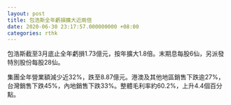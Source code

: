 ```yaml
---
layout: post
title: 包浩斯全年虧損擴大近兩倍
date: 2020-06-30 23:17:57.000000000 +08:00
categories: rthk
---
```


包浩斯截至3月底止全年虧損1.73億元，按年擴大1.8倍。末期息每股6仙，另派發特別股份每股28仙。

集團全年營業額減少近32%，跌至8.87億元。港澳及其他地區銷售下跌逾27%，台灣銷售下跌45%，內地銷售下跌33%。整體毛利率約60.2%，上升4.4個百分點。

